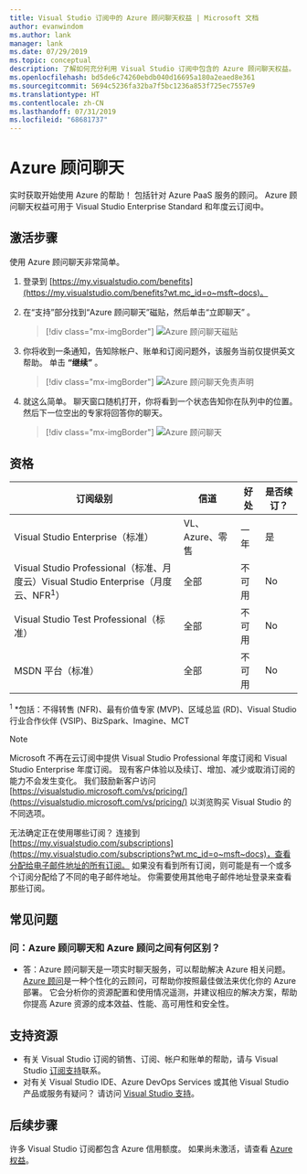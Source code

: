 ```yaml
---
title: Visual Studio 订阅中的 Azure 顾问聊天权益 | Microsoft 文档
author: evanwindom
ms.author: lank
manager: lank
ms.date: 07/29/2019
ms.topic: conceptual
description: 了解如何充分利用 Visual Studio 订阅中包含的 Azure 顾问聊天权益。
ms.openlocfilehash: bd5de6c74260ebdb040d16695a180a2eaed8e361
ms.sourcegitcommit: 5694c5236fa32ba7f5bc1236a853f725ec7557e9
ms.translationtype: HT
ms.contentlocale: zh-CN
ms.lasthandoff: 07/31/2019
ms.locfileid: "68681737"
---
```

# <a name="azure-advisory-chat"></a>Azure 顾问聊天
实时获取开始使用 Azure 的帮助！ 包括针对 Azure PaaS 服务的顾问。  Azure 顾问聊天权益可用于 Visual Studio Enterprise Standard 和年度云订阅中。

## <a name="activation-steps"></a>激活步骤
使用 Azure 顾问聊天非常简单。
1. 登录到 [https://my.visualstudio.com/benefits](https://my.visualstudio.com/benefits?wt.mc_id=o~msft~docs)。
2. 在“支持”部分找到“Azure 顾问聊天”磁贴，然后单击“立即聊天”  。
    > [!div class="mx-imgBorder"]
    > ![Azure 顾问聊天磁贴](_img/vs-azure-advisory/vs-azure-advisory-tile.png)

3. 你将收到一条通知，告知除帐户、账单和订阅问题外，该服务当前仅提供英文帮助。  单击 **“继续”** 。
    > [!div class="mx-imgBorder"]
    > ![Azure 顾问聊天免责声明](_img/vs-azure-advisory/vs-azure-advisory-disclaimer.png)

4. 就这么简单。  聊天窗口随机打开，你将看到一个状态告知你在队列中的位置。  然后下一位空出的专家将回答你的聊天。
    > [!div class="mx-imgBorder"]
    > ![Azure 顾问聊天](_img/vs-azure-advisory/vs-azure-advisory-chat.png)

## <a name="eligibility"></a>资格
|                                                      订阅级别                                                      |     信道      |    好处    | 是否续订？ |
|------------------------------------------------------------------------------------------------------------------------------|-------------------|---------------|------------|
|                                      Visual Studio Enterprise（标准）                                       | VL、Azure、零售 |   一年    |    是     |
| Visual Studio Professional（标准、月度云）Visual Studio Enterprise（月度云、NFR<sup>1</sup>） |        全部        | 不可用 |     No     |
|                                          Visual Studio Test Professional（标准）                                          |        全部        | 不可用 |     No     |
|                                                  MSDN 平台（标准）                                                   |        全部        | 不可用 |     No     |

<sup>1</sup>  *包括：不得转售 (NFR)、最有价值专家 (MVP)、区域总监 (RD)、Visual Studio 行业合作伙伴 (VSIP)、BizSpark、Imagine、MCT 

> [!NOTE]
> Microsoft 不再在云订阅中提供 Visual Studio Professional 年度订阅和 Visual Studio Enterprise 年度订阅。 现有客户体验以及续订、增加、减少或取消订阅的能力不会发生变化。 我们鼓励新客户访问 [https://visualstudio.microsoft.com/vs/pricing/](https://visualstudio.microsoft.com/vs/pricing/) 以浏览购买 Visual Studio 的不同选项。

无法确定正在使用哪些订阅？  连接到 [https://my.visualstudio.com/subscriptions](https://my.visualstudio.com/subscriptions?wt.mc_id=o~msft~docs)，查看分配给电子邮件地址的所有订阅。 如果没有看到所有订阅，则可能是有一个或多个订阅分配给了不同的电子邮件地址。  你需要使用其他电子邮件地址登录来查看那些订阅。

## <a name="frequently-asked-questions"></a>常见问题

### <a name="q--what-is-the-difference-between-azure-advisory-chat-and-azure-advisor"></a>问：Azure 顾问聊天和 Azure 顾问之间有何区别？
- 答：Azure 顾问聊天是一项实时聊天服务，可以帮助解决 Azure 相关问题。 [Azure 顾问](/azure/advisor/advisor-overview)是一种个性化的云顾问，可帮助你按照最佳做法来优化你的 Azure 部署。 它会分析你的资源配置和使用情况遥测，并建议相应的解决方案，帮助你提高 Azure 资源的成本效益、性能、高可用性和安全性。

## <a name="support-resources"></a>支持资源
- 有关 Visual Studio 订阅的销售、订阅、帐户和账单的帮助，请与 Visual Studio [订阅支持](https://visualstudio.microsoft.com/subscriptions/support/)联系。
- 对有关 Visual Studio IDE、Azure DevOps Services 或其他 Visual Studio 产品或服务有疑问？  请访问 [Visual Studio 支持](https://visualstudio.microsoft.com/support/)。

## <a name="next-steps"></a>后续步骤
许多 Visual Studio 订阅都包含 Azure 信用额度。  如果尚未激活，请查看 [Azure 权益](vs-azure.md)。 